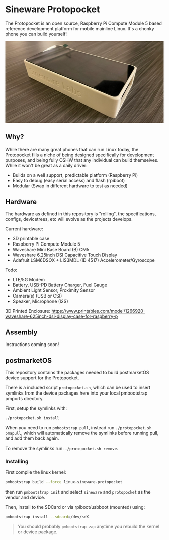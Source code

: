 # Sineware Protopocket

The Protopocket is an open source, Raspberry Pi Compute Module 5 based reference development platform for mobile mainline Linux. It's a chonky phone you can build yourself!

![Protopocket on a table](./models/phone-1.png)

## Why?
While there are many great phones that can run Linux today, the Protopocket fills a niche of being designed specifically for development purposes, and being fully OSHW that any individual can build themselves. While it won't be great as a daily driver:
- Builds on a well support, predictable platform (Raspberry Pi)
- Easy to debug (easy serial access) and flash (rpiboot)
- Modular (Swap in different hardware to test as needed)

## Hardware
The hardware as defined in this repository is "rolling", the specifications, configs, devicetrees, etc will evolve as the projects develops.

Current hardware:
- 3D printable case
- Raspberry Pi Compute Module 5
- Waveshare Mini Base Board (B) CM5
- Waveshare 6.25inch DSI Capacitive Touch Display
- Adafruit LSM6DSOX + LIS3MDL (ID 4517) Accelerometer/Gyroscope

Todo:
- LTE/5G Modem
- Battery, USB-PD Battery Charger, Fuel Gauge
- Ambient Light Sensor, Proximity Sensor
- Camera(s) (USB or CSI) 
- Speaker, Microphone (I2S)

3D Printed Enclosure: https://www.printables.com/model/1266920-waveshare-625inch-dsi-display-case-for-raspberry-p


## Assembly
Instructions coming soon!

## postmarketOS
This repository contains the packages needed to build postmarketOS device support for the Protopocket.

There is a included script `protopocket.sh`, which can be used to insert symlinks from the device packages here into your local pmbootstrap pmports directory.

First, setup the symlinks with:
```bash
./protopocket.sh install
```


When you need to run `pmbootstrap pull`, instead run `./protopocket.sh pmapull`, which will automatically remove the symlinks before running pull, and add them back again.

To remove the symlinks run: `./protopocket.sh remove`.

### Installing
First compile the linux kernel:
```bash
pmbootstrap build --force linux-sineware-protopocket
```
then run `pmbootstrap init` and select `sineware` and `protopocket` as the vendor and device.

Then, install to the SDCard or via rpiboot/usbboot (mounted) using:
```bash
pmbootstrap install --sdcard=/dev/sdX
```

> You should probably `pmbootstrap zap` anytime you rebuild the kernel or device package.